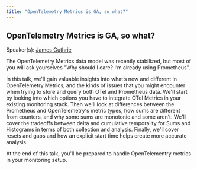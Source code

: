 ```yaml
---
title: "OpenTelemetry Metrics is GA, so what?"
---
```


## OpenTelemetry Metrics is GA, so what?

Speaker(s): [James Guthrie](../../speakers/james-guthrie)

The OpenTelemetry Metrics data model was recently stabilized, but most of you will ask yourselves "Why should I care? I’m already using Prometheus".

In this talk, we'll gain valuable insights into what’s new and different in OpenTelemetry Metrics, and the kinds of issues that you might encounter when trying to store and query both OTel and Prometheus data. We'll start by looking into which options you have to integrate OTel Metrics in your existing monitoring stack. Then we'll look at differences between the Prometheus and OpenTelemetry's metric types, how sums are different from counters, and why some sums are monotonic and some aren’t. We'll cover the tradeoffs between delta and cumulative temporality for Sums and Histograms in terms of both collection and analysis. Finally, we'll cover resets and gaps and how an explicit start time helps create more accurate analysis.

At the end of this talk, you'll be prepared to handle OpenTelementry metrics in your monitoring setup.

